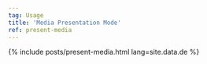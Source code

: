 ```yaml
---
tag: Usage
title: 'Media Presentation Mode'
ref: present-media
---
```


{% include posts/present-media.html lang=site.data.de %}
